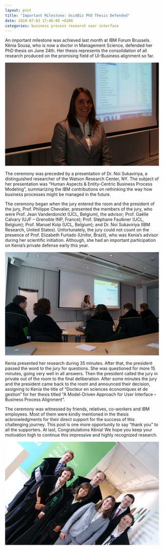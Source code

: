 ```yaml
---
layout: post
title: "Important Milestone: Usi4Biz PhD Thesis Defended"
date: 2010-07-03 17:46:00 +0200
categories: business process research user interface
---
```


An important milestone was achieved last month at IBM Forum Brussels. Kênia Sousa, who is now a doctor in Management Science, defended her PhD thesis on June 24th. Her thesis represents the consolidation of all research produced on the promising field of UI-Business alignment so far.

![DSC00681.jpg](/images/posts/DSC00681.jpg)

The ceremony was preceded by a presentation of Dr. Noi Sukaviriya, a distinguished researcher of the Watson Research Center, NY. The subject of her presentation was “Human Aspects &amp; Entity-Centric Business Process Modeling”, summarizing the IBM contributions on rethinking the way how business processes might be managed in the future.

The ceremony began when the jury entered the room and the president of the jury, Prof. Philippe Chevalier, presented the members of the jury, who were Prof. Jean Vanderdonckt (UCL, Belgium), the advisor; Prof. Gaëlle Calvary (UJF – Grenoble INP, France); Prof. Stéphane Faulkner (UCL, Belgium); Prof. Manuel Kolp (UCL, Belgium); and Dr. Noi Sukaviriya (IBM Research, United States). Unfortunately, the jury could not count on the presence of Prof. Elizabeth Furtado (Unifor, Brazil), who was Kenia’s advisor during her scientific initiation. Although, she had an important participation on Kenia’s private defense early this year.

![DSC00636-1.jpg](/images/posts/DSC00636-1.jpg)

Kenia presented her research during 35 minutes. After that, the president passed the word to the jury for questions. She was questioned for more 15 minutes, going very well in all answers. Then the president called the jury in private out of the room to the final deliberation. After some minutes the jury and the president came back to the room and announced their decision, assigning to Kenia the title of “Docteur en sciences économiques et de gestion” for her thesis titled “A Model-Driven Approach for User Interface – Business Process Alignment”.

The ceremony was witnessed by friends, relatives, co-workers and IBM employees. Most of them were kindly mentioned in the thesis acknowledgments for their direct support for the success of this challenging journey. This post is one more opportunity to say “thank you” to all the supporters. At last, Congratulations Kênia! We hope you keep your motivation high to continue this impressive and highly recognized research.

![DSC00765.jpg](/images/posts/DSC00765.jpg)
